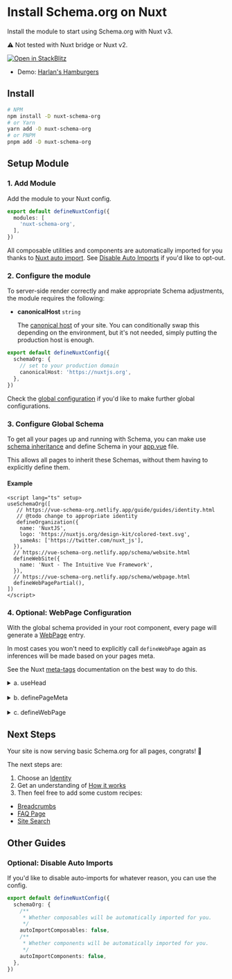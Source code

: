 <script setup>
import { useSchemaOrg, defineHowTo } from '@vueuse/schema-org'

useSchemaOrg(
  defineHowTo({
    name: 'Install Schema.org on Nuxt',
    description: 'Install the module to start using Schema.org with Nuxt v3.',
    totalTime: 'PT2M',
    image: '/og.png',
    step: [
        {
          name: 'Install dependencies',
          url: '#install',
          itemListElement: [
            { text: 'Within your console run the following: `npm install -d nuxt-schema-org`.' }
          ]
        },
      {
        name: 'Setup module',
        url: '#setup-module',
        itemListElement: [
          { text: 'Add the module to your Nuxt config.' },
          { text: 'Configure the module using the `schemaOrg` key in your nuxt.config.ts file.' }
        ]
      },
    ]
  })
)
</script>

# <i-logos-nuxt-icon class="text-30px" /> Install Schema.org on Nuxt

Install the module to start using Schema.org with Nuxt v3. 

⚠️ Not tested with Nuxt bridge or Nuxt v2.

<a href="https://stackblitz.com/edit/nuxt-starter-z9np1t?file=app.vue" target="_blank">
  <img alt="Open in StackBlitz" src="https://camo.githubusercontent.com/bf5c9492905b6d3b558552de2c848c7cce2e0a0f0ff922967115543de9441522/68747470733a2f2f646576656c6f7065722e737461636b626c69747a2e636f6d2f696d672f6f70656e5f696e5f737461636b626c69747a2e737667">
</a>

- Demo: [Harlan's Hamburgers](https://harlans-hamburgers.netlify.app/)

## Install

```bash
# NPM
npm install -D nuxt-schema-org
# or Yarn
yarn add -D nuxt-schema-org
# or PNPM
pnpm add -D nuxt-schema-org
```

## Setup Module

### 1. Add Module

Add the module to your Nuxt config.

```ts nuxt.config.ts
export default defineNuxtConfig({
  modules: [
    'nuxt-schema-org',
  ],
})
```

All composable utilities and components are automatically imported for you thanks to [Nuxt auto import](https://v3.nuxtjs.org/guide/concepts/auto-imports).
See [Disable Auto Imports](#optional-disable-auto-imports) if you'd like to opt-out.


### 2. Configure the module

To server-side render correctly and make appropriate Schema adjustments, the module requires the following:

- **canonicalHost** `string`

  The [canonical host](https://developers.google.com/search/docs/advanced/crawling/consolidate-duplicate-urls) of your site. You can conditionally swap this depending on the environment, but it's not needed, simply
putting the production host is enough.

```ts nuxt.config.ts
export default defineNuxtConfig({
  schemaOrg: {
    // set to your production domain  
    canonicalHost: 'https://nuxtjs.org',
  },
})
```

Check the [global configuration](/guide/global-config.html) if you'd like to make further global configurations.

### 3. Configure Global Schema

To get all your pages up and running with Schema, you can make use [schema inheritance](/guide/how-it-works.html#schema-inheritance) and define
Schema in your [app.vue](https://v3.nuxtjs.org/guide/directory-structure/app) file.

This allows all pages to inherit these Schemas, without them having to explicitly define them.

#### Example 

```vue app.vue
<script lang="ts" setup>
useSchemaOrg([
   // https://vue-schema-org.netlify.app/guide/guides/identity.html
   // @todo change to appropriate identity
   defineOrganization({
    name: 'NuxtJS',
    logo: 'https://nuxtjs.org/design-kit/colored-text.svg',
    sameAs: ['https://twitter.com/nuxt_js'],
  }),
  // https://vue-schema-org.netlify.app/schema/website.html
  defineWebSite({
    name: 'Nuxt - The Intuitive Vue Framework',
  }),
  // https://vue-schema-org.netlify.app/schema/webpage.html
  defineWebPagePartial(),
])
</script>
```

### 4. Optional: WebPage Configuration

With the global schema provided in your root component, every page will generate a [WebPage](/schema/webpage) entry. 

In most cases you won't need to explicitly call `defineWebPage` again as 
inferences will be made based on your pages meta.

See the Nuxt [meta-tags](https://v3.nuxtjs.org/migration/meta#meta-tags) documentation on the best way to do this.

<details>
  <summary>a. useHead</summary>


Only supports the following inferences:
- title _`document.title`_
- description _`meta[name="description"]`_
- image _`meta[property="og:image"]`_

```vue
<script setup>
useHead({
  title: 'Hello World',
  meta: [ 
    { name: 'description',  content: 'This is a description' },
    { property: 'og:image',  content: 'https://example.com/preview.png' },
  ],
});
</script>
```
</details>

<br>

<details>
  <summary>b. definePageMeta</summary>

- Supports all inferences
- Not ideal for dynamic routes

```vue
<script setup>
definePageMeta({
  title: 'Hello World',
  description: 'This is a description',
  dateModified: new Date(2020, 1, 3),
  datePublished: new Date(2020, 1, 1),
  image: '/images/logo.png',
});
</script>
```
</details>

<br>

<details>
  <summary>c. defineWebPage</summary>

If you'd like full control over the WebPage data, you can define it again on any of the pages.

```vue
<script setup>
useSchemaOrg(
  defineWebPage({
    title: 'Hello World',
    description: 'This is a description',
    dateModified: new Date(2020, 1, 3),
    datePublished: new Date(2020, 1, 1),
    image: '/images/logo.png',
  })
)
</script>
```
</details>


## Next Steps

Your site is now serving basic Schema.org for all pages, congrats! 🎉

The next steps are:
1. Choose an [Identity](/guide/guides/identity)
2. Get an understanding of [How it works](/guide/how-it-works)
3. Then feel free to add some custom recipes:

- [Breadcrumbs](/guide/recipes/breadcrumbs)
- [FAQ Page](/guide/recipes/faq)
- [Site Search](/guide/recipes/faq)

## Other Guides

### Optional: Disable Auto Imports

If you'd like to disable auto-imports for whatever reason, you can use the config.

```ts nuxt.config.ts
export default defineNuxtConfig({
  schemaOrg: {
    /**
     * Whether composables will be automatically imported for you.
     */
    autoImportComposables: false,
    /**
     * Whether components will be automatically imported for you.
     */
    autoImportComponents: false,
  },
})
```

